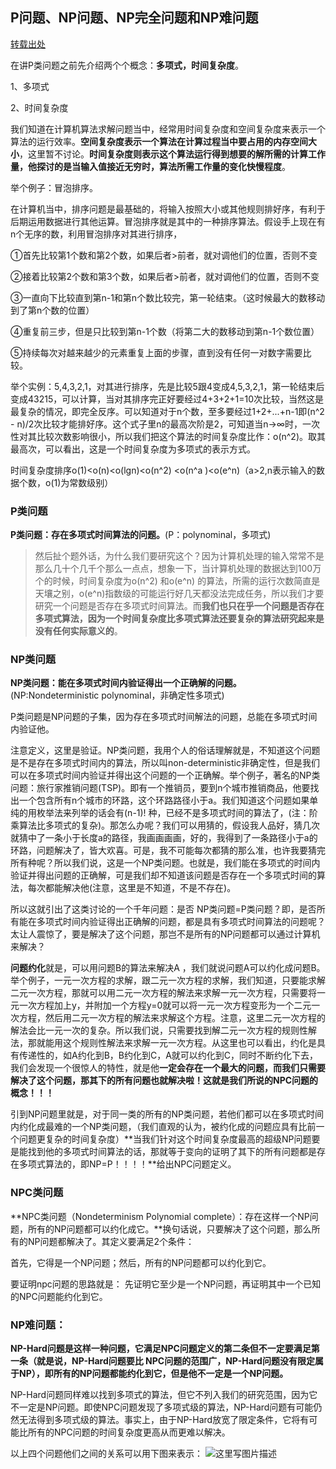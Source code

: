 ## P问题、NP问题、NP完全问题和NP难问题

[转载出处]( https://blog.csdn.net/qq_21768483/article/details/80430590)

在讲P类问题之前先介绍两个个概念：**多项式，时间复杂度**。

1、多项式

2、时间复杂度

我们知道在计算机算法求解问题当中，经常用时间复杂度和空间复杂度来表示一个算法的运行效率。**空间复杂度表示一个算法在计算过程当中要占用的内存空间大小**，这里暂不讨论。**时间复杂度则表示这个算法运行得到想要的解所需的计算工作量，他探讨的是当输入值接近无穷时，算法所需工作量的变化快慢程度**。

举个例子：冒泡排序。

在计算机当中，排序问题是最基础的，将输入按照大小或其他规则排好序，有利于后期运用数据进行其他运算。冒泡排序就是其中的一种排序算法。假设手上现在有n个无序的数，利用冒泡排序对其进行排序，

①首先比较第1个数和第2个数，如果后者>前者，就对调他们的位置，否则不变

②接着比较第2个数和第3个数，如果后者>前者，就对调他们的位置，否则不变

③一直向下比较直到第n-1和第n个数比较完，第一轮结束。（这时候最大的数移动到了第n个数的位置）

④重复前三步，但是只比较到第n-1个数（将第二大的数移动到第n-1个数位置）

⑤持续每次对越来越少的元素重复上面的步骤，直到没有任何一对数字需要比较。

举个实例：5,4,3,2,1，对其进行排序，先是比较5跟4变成4,5,3,2,1，第一轮结束后变成43215，可以计算，当对其排序完正好要经过4+3+2+1=10次比较，当然这是最复杂的情况，即完全反序。可以知道对于n个数，至多要经过1+2+...+n-1即(n^2 - n)/2次比较才能排好序。这个式子里n的最高次阶是2，可知道当n→∞时，一次性对其比较次数影响很小，所以我们把这个算法的时间复杂度比作：o(n^2)。取其最高次，可以看出，这是一个时间复杂度为多项式的表示方式。

时间复杂度排序o(1)<o(n)<o(lgn)<o(n^2) <o(n^a )<o(e^n)（a>2,n表示输入的数据个数，o(1)为常数级别）

### P类问题

**P类问题：存在多项式时间算法的问题。**(P：polynominal，多项式)

> 然后扯个题外话，为什么我们要研究这个？因为计算机处理的输入常常不是那么几十个几千个那么一点点，想象一下，当计算机处理的数据达到100万个的时候，时间复杂度为o(n^2) 和o(e^n) 的算法，所需的运行次数简直是天壤之别，o(e^n)指数级的可能运行好几天都没法完成任务，所以我们才要研究一个问题是否存在多项式时间算法。而**我们也只在乎一个问题是否存在多项式算法，因为一个时间复杂度比多项式算法还要复杂的算法研究起来是没有任何实际意义的**。

### NP类问题

**NP类问题：能在多项式时间内验证得出一个正确解的问题。**(NP:Nondeterministic polynominal，非确定性多项式)

P类问题是NP问题的子集，因为存在多项式时间解法的问题，总能在多项式时间内验证他。

注意定义，这里是验证。NP类问题，我用个人的俗话理解就是，不知道这个问题是不是存在多项式时间内的算法，所以叫non-deterministic非确定性，但是我们可以在多项式时间内验证并得出这个问题的一个正确解。举个例子，著名的NP类问题：旅行家推销问题(TSP)。即有一个推销员，要到n个城市推销商品，他要找出一个包含所有n个城市的环路，这个环路路径小于a。我们知道这个问题如果单纯的用枚举法来列举的话会有(n-1)! 种，已经不是多项式时间的算法了，(注：阶乘算法比多项式的复杂)。那怎么办呢？我们可以用猜的，假设我人品好，猜几次就猜中了一条小于长度a的路径，我画画画画，好的，我得到了一条路径小于a的环路，问题解决了，皆大欢喜。可是，我不可能每次都猜的那么准，也许我要猜完所有种呢？所以我们说，这是一个NP类问题。也就是，我们能在多项式的时间内验证并得出问题的正确解，可是我们却不知道该问题是否存在一个多项式时间的算法，每次都能解决他(注意，这里是不知道，不是不存在)。

所以这就引出了这类讨论的一个千年问题：是否 NP类问题=P类问题？即，是否所有能在多项式时间内验证得出正确解的问题，都是具有多项式时间算法的问题呢？太让人震惊了，要是解决了这个问题，那岂不是所有的NP问题都可以通过计算机来解决？

**问题约化**就是，可以用问题B的算法来解决A ，我们就说问题A可以约化成问题B。举个例子，一元一次方程的求解，跟二元一次方程的求解，我们知道，只要能求解二元一次方程，那就可以用二元一次方程的解法来求解一元一次方程，只需要将一元一次方程加上y，并附加一个方程y=0就可以将一元一次方程变形为一个二元一次方程，然后用二元一次方程的解法来求解这个方程。注意，这里二元一次方程的解法会比一元一次的复杂。所以我们说，只需要找到解二元一次方程的规则性解法，那就能用这个规则性解法来求解一元一次方程。从这里也可以看出，约化是具有传递性的，如A约化到B，B约化到C，A就可以约化到C，同时不断约化下去，我们会发现一个很惊人的特性，就是他**一定会存在一个最大的问题，而我们只需要解决了这个问题，那其下的所有问题也就解决啦！这就是我们所说的NPC问题的概念！！！**

引到NP问题里就是，对于同一类的所有的NP类问题，若他们都可以在多项式时间内约化成最难的一个NP类问题，（我们直观的认为，被约化成的问题应具有比前一个问题更复杂的时间复杂度）**当我们针对这个时间复杂度最高的超级NP问题要是能找到他的多项式时间算法的话，那就等于变向的证明了其下的所有问题都是存在多项式算法的，即NP=P！！！！**给出NPC问题定义。

### NPC类问题

**NPC类问题（Nondeterminism Polynomial complete）：存在这样一个NP问题，所有的NP问题都可以约化成它。**换句话说，只要解决了这个问题，那么所有的NP问题都解决了。其定义要满足2个条件： 

首先，它得是一个NP问题；然后，所有的NP问题都可以约化到它。

要证明npc问题的思路就是： 先证明它至少是一个NP问题，再证明其中一个已知的NPC问题能约化到它。

### NP难问题：

**NP-Hard问题是这样一种问题，它满足NPC问题定义的第二条但不一定要满足第一条（就是说，NP-Hard问题要比 NPC问题的范围广，NP-Hard问题没有限定属于NP），即所有的NP问题都能约化到它，但是他不一定是一个NP问题。**

NP-Hard问题同样难以找到多项式的算法，但它不列入我们的研究范围，因为它不一定是NP问题。即使NPC问题发现了多项式级的算法，NP-Hard问题有可能仍然无法得到多项式级的算法。事实上，由于NP-Hard放宽了限定条件，它将有可能比所有的NPC问题的时间复杂度更高从而更难以解决。

 以上四个问题他们之间的关系可以用下图来表示： 
![这里写图片描述](https://img-blog.csdn.net/20150727214918014)